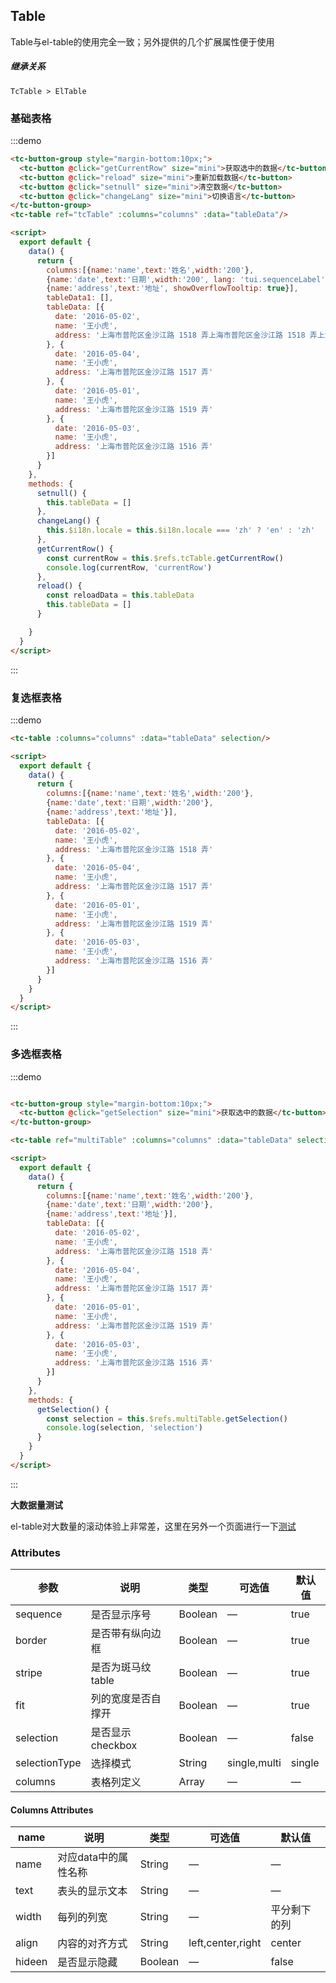 ## Table
Table与el-table的使用完全一致；另外提供的几个扩展属性便于使用

##### 继承关系
```
TcTable > ElTable
```

### 基础表格
:::demo
```html
<tc-button-group style="margin-bottom:10px;">
  <tc-button @click="getCurrentRow" size="mini">获取选中的数据</tc-button>
  <tc-button @click="reload" size="mini">重新加载数据</tc-button>
  <tc-button @click="setnull" size="mini">清空数据</tc-button>
  <tc-button @click="changeLang" size="mini">切换语言</tc-button>
</tc-button-group>
<tc-table ref="tcTable" :columns="columns" :data="tableData"/>

<script>
  export default {
    data() {
      return {
        columns:[{name:'name',text:'姓名',width:'200'},
        {name:'date',text:'日期',width:'200', lang: 'tui.sequenceLabel'},
        {name:'address',text:'地址', showOverflowTooltip: true}],
        tableData1: [],
        tableData: [{
          date: '2016-05-02',
          name: '王小虎',
          address: '上海市普陀区金沙江路 1518 弄上海市普陀区金沙江路 1518 弄上海市普陀区金沙江路 1518 弄上海市普陀区金沙江路 1518 弄上海市普陀区金沙江路 1518 弄'
        }, {
          date: '2016-05-04',
          name: '王小虎',
          address: '上海市普陀区金沙江路 1517 弄'
        }, {
          date: '2016-05-01',
          name: '王小虎',
          address: '上海市普陀区金沙江路 1519 弄'
        }, {
          date: '2016-05-03',
          name: '王小虎',
          address: '上海市普陀区金沙江路 1516 弄'
        }]
      }
    },
    methods: {
      setnull() {
        this.tableData = []
      },
      changeLang() {
        this.$i18n.locale = this.$i18n.locale === 'zh' ? 'en' : 'zh'
      },
      getCurrentRow() {
        const currentRow = this.$refs.tcTable.getCurrentRow()
        console.log(currentRow, 'currentRow')
      },
      reload() {
        const reloadData = this.tableData
        this.tableData = []
      }

    }
  }
</script>
```
:::

### 复选框表格
:::demo
```html
<tc-table :columns="columns" :data="tableData" selection/>

<script>
  export default {
    data() {
      return {
        columns:[{name:'name',text:'姓名',width:'200'},
        {name:'date',text:'日期',width:'200'},
        {name:'address',text:'地址'}],
        tableData: [{
          date: '2016-05-02',
          name: '王小虎',
          address: '上海市普陀区金沙江路 1518 弄'
        }, {
          date: '2016-05-04',
          name: '王小虎',
          address: '上海市普陀区金沙江路 1517 弄'
        }, {
          date: '2016-05-01',
          name: '王小虎',
          address: '上海市普陀区金沙江路 1519 弄'
        }, {
          date: '2016-05-03',
          name: '王小虎',
          address: '上海市普陀区金沙江路 1516 弄'
        }]
      }
    }
  }
</script>
```
:::

### 多选框表格
:::demo
```html

<tc-button-group style="margin-bottom:10px;">
  <tc-button @click="getSelection" size="mini">获取选中的数据</tc-button>
</tc-button-group>

<tc-table ref="multiTable" :columns="columns" :data="tableData" selectionType="multi" selection/>

<script>
  export default {
    data() {
      return {
        columns:[{name:'name',text:'姓名',width:'200'},
        {name:'date',text:'日期',width:'200'},
        {name:'address',text:'地址'}],
        tableData: [{
          date: '2016-05-02',
          name: '王小虎',
          address: '上海市普陀区金沙江路 1518 弄'
        }, {
          date: '2016-05-04',
          name: '王小虎',
          address: '上海市普陀区金沙江路 1517 弄'
        }, {
          date: '2016-05-01',
          name: '王小虎',
          address: '上海市普陀区金沙江路 1519 弄'
        }, {
          date: '2016-05-03',
          name: '王小虎',
          address: '上海市普陀区金沙江路 1516 弄'
        }]
      }
    },
    methods: {
      getSelection() {
        const selection = this.$refs.multiTable.getSelection()
        console.log(selection, 'selection')
      }
    }
  }
</script>
```
:::

**大数据量测试**

el-table对大数量的滚动体验上非常差，这里在另外一个页面进行一下[测试](/#/vuele/zh-CN/component/table-big-data)

### Attributes

| 参数          | 说明            | 类型            | 可选值                 | 默认值   |
|-------------  |---------------- |---------------- |---------------------- |-------- |
| sequence   | 是否显示序号   | Boolean          | — | true |
| border   | 是否带有纵向边框   | Boolean          | — | true |
| stripe   | 是否为斑马纹 table   | Boolean          | — | true |
| fit   | 列的宽度是否自撑开   | Boolean          | — | true |
| selection   | 是否显示checkbox   | Boolean          | — | false |
| selectionType   | 选择模式   | String          | single,multi | single |
| columns   | 表格列定义   | Array          | — | — |


#### Columns Attributes

| name | 说明 | 类型            | 可选值  | 默认值   |
|-------------  |---------------- |---------------- |---------------------- |-------- |
| name | 对应data中的属性名称 | String          | — | — |
| text | 表头的显示文本 | String          | — | — |
| width | 每列的列宽 | String          | — | 平分剩下的列 |
| align | 内容的对齐方式 | String          | left,center,right | center |
| hideen | 是否显示隐藏 | Boolean          | — | false |